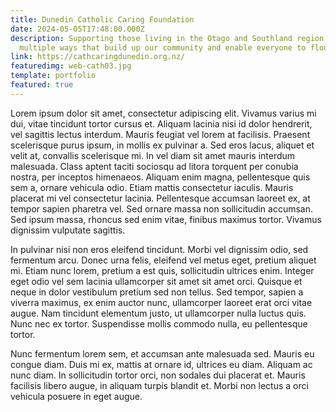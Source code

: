 ```yaml
---
title: Dunedin Catholic Caring Foundation
date: 2024-05-05T17:48:00.000Z
description: Supporting those living in the Otago and Southland region in
  multiple ways that build up our community and enable everyone to flourish
link: https://cathcaringdunedin.org.nz/
featuredimg: web-cath03.jpg
template: portfolio
featured: true
---
```

Lorem ipsum dolor sit amet, consectetur adipiscing elit. Vivamus varius mi dui, vitae tincidunt tortor cursus et. Aliquam lacinia nisi id dolor hendrerit, vel sagittis lectus interdum. Mauris feugiat vel lorem at facilisis. Praesent scelerisque purus ipsum, in mollis ex pulvinar a. Sed eros lacus, aliquet et velit at, convallis scelerisque mi. In vel diam sit amet mauris interdum malesuada. Class aptent taciti sociosqu ad litora torquent per conubia nostra, per inceptos himenaeos. Aliquam enim magna, pellentesque quis sem a, ornare vehicula odio. Etiam mattis consectetur iaculis. Mauris placerat mi vel consectetur lacinia. Pellentesque accumsan laoreet ex, at tempor sapien pharetra vel. Sed ornare massa non sollicitudin accumsan. Sed ipsum massa, rhoncus sed enim vitae, finibus maximus tortor. Vivamus dignissim vulputate sagittis.

In pulvinar nisi non eros eleifend tincidunt. Morbi vel dignissim odio, sed fermentum arcu. Donec urna felis, eleifend vel metus eget, pretium aliquet mi. Etiam nunc lorem, pretium a est quis, sollicitudin ultrices enim. Integer eget odio vel sem lacinia ullamcorper sit amet sit amet orci. Quisque et neque in dolor vestibulum pretium sed non tellus. Sed tempor, sapien a viverra maximus, ex enim auctor nunc, ullamcorper laoreet erat orci vitae augue. Nam tincidunt elementum justo, ut ullamcorper nulla luctus quis. Nunc nec ex tortor. Suspendisse mollis commodo nulla, eu pellentesque tortor.

Nunc fermentum lorem sem, et accumsan ante malesuada sed. Mauris eu congue diam. Duis mi ex, mattis at ornare id, ultrices eu diam. Aliquam ac nunc diam. In sollicitudin tortor orci, non sodales dui placerat et. Mauris facilisis libero augue, in aliquam turpis blandit et. Morbi non lectus a orci vehicula posuere in eget augue.
